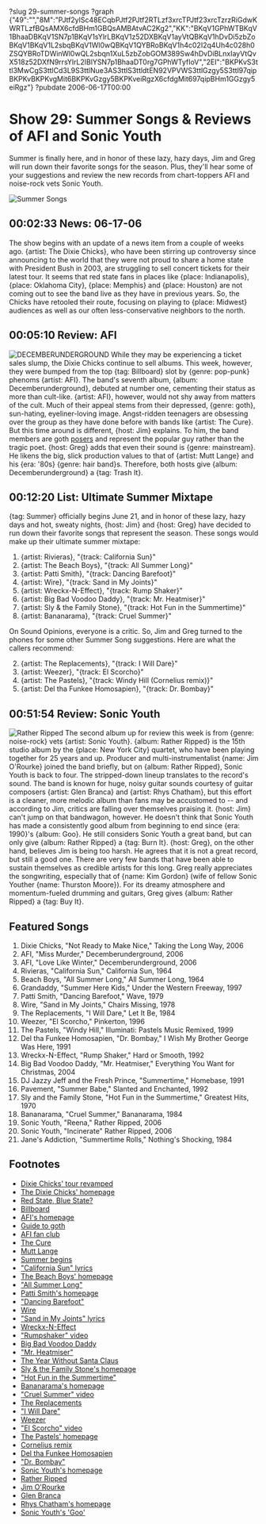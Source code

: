 ?slug 29-summer-songs
?graph {"49":"","8M":"PJtf2ylSc48ECqbPJtf2PJtf2RTLzf3xrcTPJtf23xrcTzrzRiGdwKWRTLzfBQsAMX6cfdBHm1GBQsAMBAtvAC2Kg2","KK":"BKqV1GPhWTBKqV1BhaaDBKqV1SN7p1BKqV1sYlrLBKqV1z52DXBKqV1ayVtQBKqV1hDvDi5zbZoBKqV1BKqV1L2sbqBKqV1Wl0wQBKqV1QYBRoBKqV1h4c02I2q4Uh4c028h0ZSQYBRoTDWinWl0wQL2sbqn1XuL5zbZobGOM389Sw4hDvDiBLnxIayVtQvX518z52DXfN9rrsYlrL2IBlYSN7p1BhaaDT0rg7GPhWTyfIoV","2EI":"BKPKvS3ttl3MwCgS3ttlCd3L9S3ttlNue3AS3ttlS3ttldtEN92VPVWS3ttlGzgy5S3ttl97qipBKPKvBKPKvgMit6BKPKvGzgy5BKPKveiRgzX6cfdgMit697qipBHm1GGzgy5eiRgz"}
?pubdate 2006-06-17T00:00

# Show 29: Summer Songs & Reviews of AFI and Sonic Youth
Summer is finally here, and in honor of these lazy, hazy days, Jim and Greg will run down their favorite songs for the season. Plus, they'll hear some of your suggestions and review the new records from chart-toppers AFI and noise-rock vets Sonic Youth.

![Summer Songs](//static.soundopinions.org/images/2006/summersongs.jpg)

## 00:02:33 News: 06-17-06
The show begins with an update of a news item from a couple of weeks ago. {artist: The Dixie Chicks}, who have been stirring up controversy since announcing to the world that they were not proud to share a home state with President Bush in 2003, are struggling to sell concert tickets for their latest tour. It seems that red state fans in places like {place: Indianapolis}, {place: Oklahoma City}, {place: Memphis} and {place: Houston} are not coming out to see the band live as they have in previous years. So, the Chicks have retooled their route, focusing on playing to {place: Midwest} audiences as well as our often less-conservative neighbors to the north. 

## 00:05:10 Review: AFI
![DECEMBERUNDERGROUND](//static.soundopinions.org/assets/29/8M0.jpg "3447440/157156774")
While they may be experiencing a ticket sales slump, the Dixie Chicks continue to sell albums. This week, however, they were bumped from the top {tag: Billboard} slot by {genre: pop-punk} phenoms {artist: AFI}. The band's seventh album, {album: Decemberunderground}, debuted at number one, cementing their status as more than cult-like. {artist: AFI}, however, would not shy away from matters of the cult. Much of their appeal stems from their depressed, {genre: goth}, sun-hating, eyeliner-loving image. Angst-ridden teenagers are obsessing over the group as they have done before with bands like {artist: The Cure}. But this time around is different, {host: Jim} explains. To him, the band members are goth [posers](http://www.hottopic.com/) and represent the popular guy rather than the tragic poet. {host: Greg} adds that even their sound is {genre: mainstream}. He likens the big, slick production values to that of {artist: Mutt Lange} and his {era: '80s} {genre: hair band}s. Therefore, both hosts give {album: Decemberunderground} a {tag: Trash It}.

## 00:12:20 List: Ultimate Summer Mixtape
{tag: Summer} officially begins June 21, and in honor of these lazy, hazy days and hot, sweaty nights, {host: Jim} and {host: Greg} have decided to run down their favorite songs that represent the season. These songs would make up their ultimate summer mixtape:

1. {artist: Rivieras}, "{track: California Sun}"
2. {artist: The Beach Boys}, "{track: All Summer Long}"
2. {artist: Patti Smith}, "{track: Dancing Barefoot}"
2. {artist: Wire}, "{track: Sand in My Joints}"
2. {artist: Wreckx-N-Effect}, "{track: Rump Shaker}"
2. {artist: Big Bad Voodoo Daddy}, "{track: Mr. Heatmiser}"
2. {artist: Sly & the Family Stone}, "{track: Hot Fun in the Summertime}"
2. {artist: Bananarama}, "{track: Cruel Summer}"

On Sound Opinions, everyone is a critic. So, Jim and Greg turned to the phones for some other Summer Song suggestions. Here are what the callers recommend:

2. {artist: The Replacements}, "{track: I Will Dare}"
2. {artist: Weezer}, "{track: El Scorcho}"
2. {artist: The Pastels}, "{track: Windy Hill (Cornelius remix)}"
2. {artist: Del tha Funkee Homosapien}, "{track: Dr. Bombay}"

## 00:51:54 Review: Sonic Youth
![Rather Ripped](//static.soundopinions.org/assets/29/2EI0.jpg "36034/1132255116")
The second album up for review this week is from {genre: noise-rock} vets {artist: Sonic Youth}. {album: Rather Ripped} is the 15th studio album by the {place: New York City} quartet, who have been playing together for 25 years and up. Producer and multi-instrumentalist {name: Jim O'Rourke} joined the band briefly, but on {album: Rather Ripped}, Sonic Youth is back to four. The stripped-down lineup translates to the record's sound. The band is known for huge, noisy guitar sounds courtesy of guitar composers {artist: Glen Branca} and {artist: Rhys Chatham}, but this effort is a cleaner, more melodic album than fans may be accustomed to -- and according to Jim, critics are falling over themselves praising it. {host: Jim} can't jump on that bandwagon, however. He doesn't think that Sonic Youth has made a consistently good album from beginning to end since {era: 1990}'s {album: Goo}. He still considers Sonic Youth a great band, but can only give {album: Rather Ripped} a {tag: Burn It}. {host: Greg}, on the other hand, believes Jim is being too harsh. He agrees that it is not a great record, but still a good one. There are very few bands that have been able to sustain themselves as credible artists for this long. Greg really appreciates the songwriting, especially that of {name: Kim Gordon} (wife of fellow Sonic Youther {name: Thurston Moore}). For its dreamy atmosphere and momentum-fueled drumming and guitars, Greg gives {album: Rather Ripped} a {tag: Buy It}. 


## Featured Songs
1. Dixie Chicks, "Not Ready to Make Nice," Taking the Long Way, 2006
2. AFI, "Miss Murder," Decemberunderground, 2006
3. AFI, "Love Like Winter," Decemberunderground, 2006
4. Rivieras, "California Sun," California Sun, 1964
5. Beach Boys, "All Summer Long," All Summer Long, 1964
6. Grandaddy, "Summer Here Kids," Under the Western Freeway, 1997
7. Patti Smith, "Dancing Barefoot," Wave, 1979
8. Wire, "Sand in My Joints," Chairs Missing, 1978
9. The Replacements, "I Will Dare," Let It Be, 1984
10. Weezer, "El Scorcho," Pinkerton, 1996
11. The Pastels, "Windy Hill," Illuminati: Pastels Music Remixed, 1999
12. Del tha Funkee Homosapien, "Dr. Bombay," I Wish My Brother George Was Here, 1991
13. Wreckx-N-Effect, "Rump Shaker," Hard or Smooth, 1992
14. Big Bad Voodoo Daddy, "Mr. Heatmiser," Everything You Want for Christmas, 2004
15. DJ Jazzy Jeff and the Fresh Prince, "Summertime," Homebase, 1991
16. Pavement, "Summer Babe," Slanted and Enchanted, 1992
17. Sly and the Family Stone, "Hot Fun in the Summertime," Greatest Hits, 1970
18. Bananarama, "Cruel Summer," Bananarama, 1984
19. Sonic Youth, "Reena," Rather Ripped, 2006
20. Sonic Youth, "Incinerate" Rather Ripped, 2006
21. Jane's Addiction, "Summertime Rolls," Nothing's Shocking, 1984

## Footnotes
- [Dixie Chicks' tour revamped](http://www.latimes.com/entertainment/news/la-et-chicks9jun09,1,7509372.story?coll=la-headlines-entnews&track=crosspromo)
- [The Dixie Chicks' homepage](http://www.dixiechicks.com/)
- [Red State, Blue State?](http://www.slate.com/articles/news_and_politics/low_concept/2004/07/redor_bluewhich_are_you.html)
- [Billboard](http://www.billboard.com/bbcom/charts/chart_display.jsp?g=Albums&f=The+Billboard+200)
- [AFI's homepage](http://www.afireinside.net/)
- [Guide to goth](http://www.goth.net/goth.html)
- [AFI fan club](http://despairfaction.groundctrl.net/)
- [The Cure](http://www.allmusic.com/cg/amg.dll?p=amg&token=ADFEAEE47C19DC4FA87520D69D3D4DC7FA7FFB07D063FD831F29461BDFBA3C54DD5F26B904A595CBAEFB73AB7BAFFF28E85B0DD9C9E95CFEDC765D40&sql=11:aeu1z81ajyvj)
- [Mutt Lange](http://www.allmusic.com/artist/robert-john-mutt-lange-mn0000241225)
- [Summer begins](http://en.wikipedia.org/wiki/Summer_solstice)
- ["California Sun" lyrics](http://www.oldielyrics.com/lyrics/the_rivieras/california_sun.html)
- [The Beach Boys' homepage](http://www.thebeachboys.com/)
- ["All Summer Long"](http://www.allmusic.com/song/all-summer-long-mt0029933795)
- [Patti Smith's homepage](http://www.pattismith.net/)
- ["Dancing Barefoot"](http://www.allmusic.com/song/dancing-barefoot-mt0011898407)
- [Wire](http://www.allmusic.com/artist/wire-mn0000672910)
- ["Sand in My Joints" lyrics](http://www.metrolyrics.com/sand-in-my-joints-lyrics-wire.html)
- [Wreckx-N-Effect](http://www.mtv.com/artists/wreckx-n-effect/)
- ["Rumpshaker" video](https://www.youtube.com/watch?v=iKKONgfNONU&feature=kp)
- [Big Bad Voodoo Daddy](http://www.bbvd.com/)
- ["Mr. Heatmiser"](https://www.youtube.com/watch?v=rMjAf8Nwohs)
- [The Year Without Santa Claus](http://www.imdb.com/title/tt0072424/)
- [Sly & the Family Stone's homepage](http://www.slystonemusic.com/)
- ["Hot Fun in the Summertime"](http://en.wikipedia.org/wiki/Hot_Fun_in_the_Summertime)
- [Bananarama's homepage](http://www.bananarama.co.uk/)
- ["Cruel Summer" video](https://www.youtube.com/watch?v=9ePIZugahFc&feature=kp)
- [The Replacements](http://www.allmusic.com/artist/the-replacements-mn0000422405)
- ["I Will Dare"](http://www.allmusic.com/song/i-will-dare-mt0000205289)
- [Weezer](http://www.weezer.com/)
- ["El Scorcho" video](https://www.youtube.com/watch?v=okthJIVbi6g)
- [The Pastels' homepage](http://www.sheepish.org/pastels/)
- [Cornelius remix](http://www.matadorrecords.com/cornelius/)
- [Del tha Funkee Homosapien](http://www.delthefunkyhomosapien.com/)
- ["Dr. Bombay"](http://www.allmusic.com/song/dr-bombay-mt0031939105)
- [Sonic Youth's homepage](http://www.sonicyouth.com/)
- [Rather Ripped](http://www.amazon.com/gp/product/B000FII31U/002-9278548-2607266?%5Fencoding=UTF8&v=glance&n=5174)
- [Jim O'Rourke](http://www.allmusic.com/cg/amg.dll?p=amg&token=ADFEAEE47C19DC4FA87520D69D3D4DC7FA7FFB07D063FD831F29461BDFBA3C54DD5F26B904A595CBAEFB73AB7BAFFF28E85B0DD9CFEE5CFFDD765D40&sql=11:n3rc28gr055a)
- [Glen Branca](http://www.allmusic.com/artist/glenn-branca-mn0000552843)
- [Rhys Chatham's homepage](http://www.rhyschatham.com/)
- [Sonic Youth's 'Goo'](http://en.wikipedia.org/wiki/Goo_(album))
